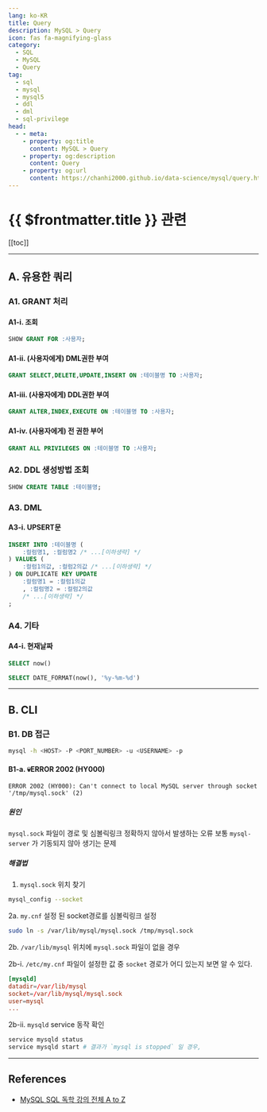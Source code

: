 ```yaml
---
lang: ko-KR
title: Query
description: MySQL > Query
icon: fas fa-magnifying-glass
category:
  - SQL
  - MySQL
  - Query
tag:
  - sql
  - mysql
  - mysql5
  - ddl
  - dml
  - sql-privilege
head:
  - - meta:
    - property: og:title
      content: MySQL > Query
    - property: og:description
      content: Query
    - property: og:url
      content: https://chanhi2000.github.io/data-science/mysql/query.html
---
```


# {{ $frontmatter.title }} 관련

[[toc]]

---

## A. 유용한 쿼리

### A1. GRANT 처리

#### A1-i. 조회

```sql
SHOW GRANT FOR :사용자;
```

#### A1-ii. (사용자에게) DML권한 부여

```sql
GRANT SELECT,DELETE,UPDATE,INSERT ON :테이블명 TO :사용자;
```

#### A1-iii. (사용자에게) DDL권한 부여

```sql
GRANT ALTER,INDEX,EXECUTE ON :테이블명 TO :사용자;
```

#### A1-iv. (사용자에게) 전 권한 부어

```sql
GRANT ALL PRIVILEGES ON :테이블명 TO :사용자; 
```

### A2. DDL 생성방법 조회

```sql
SHOW CREATE TABLE :테이블명;
```

### A3. DML

#### A3-i. UPSERT문

```sql
INSERT INTO :테이블명 (
    :컬럼명1, :컬럼명2 /* ...[이하생략] */
) VALUES (
    :컬럼1의값, :컬럼2의값 /* ...[이하생략] */
) ON DUPLICATE KEY UPDATE 
    :컬럼명1 = :컬럼1의값
    , :컬럼명2 = :컬럼2의값
    /* ...[이하생략] */
;
```

### A4. 기타

#### A4-i. 현재날짜

```sql
SELECT now()
```

```sql
SELECT DATE_FORMAT(now(), '%y-%m-%d')
```

---

## B. CLI

### B1. DB 접근

```sh
mysql -h <HOST> -P <PORT_NUMBER> -u <USERNAME> -p
```

#### B1-a. 💀ERROR 2002 (HY000)

```
ERROR 2002 (HY000): Can't connect to local MySQL server through socket '/tmp/mysql.sock' (2)
```
##### 원인

`mysql.sock` 파일이 경로 및 심볼릭링크 정확하지 않아서 발생하는 오류
보통 `mysql-server` 가 기동되지 않아 생기는 문제

##### 해결법

1. `mysql.sock` 위치 찾기

```sh
mysql_config --socket
```

2a. `my.cnf` 설정 된 socket경로를 심볼릭링크 설정

```sh
sudo ln -s /var/lib/mysql/mysql.sock /tmp/mysql.sock
```

2b. `/var/lib/mysql` 위치에 `mysql.sock` 파일이 없을 경우

2b-i. `/etc/my.cnf` 파일이 설정한 값 중 `socket` 경로가 어디 있는지 보면 알 수 있다.

```conf
[mysqld]
datadir=/var/lib/mysql
socket=/var/lib/mysql/mysql.sock
user=mysql
... 
```

2b-ii. `mysqld` service 동작 확인

```sh
service mysqld status
service mysqld start # 결과가 `mysql is stopped` 일 경우, 
```

---

## References

- [MySQL SQL 독학 강의 전체 A to Z](https://stricky.tistory.com/333)



<TagLinks />
